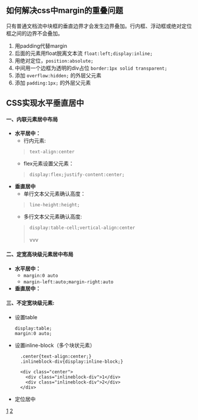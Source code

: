 ## 如何解决css中margin的重叠问题  
只有普通文档流中块框的垂直边界才会发生边界叠加。行内框、浮动框或绝对定位框之间的边界不会叠加。   
1. 用padding代替margin  
2. 后面的元素用float脱离文本流 `float:left;display:inline;`  
3. 用绝对定位，`position:absolute;` 
4. 中间用一个边框为透明的div占位 `border:1px solid transparent;`
5. 添加 `overflow:hidden;` 的外层父元素  
6. 添加 `padding:1px;` 的外层父元素

## CSS实现水平垂直居中
#### 一、内联元素居中布局    
  - **水平居中：**   
    - 行内元素:  
    >`text-align:center`  
    - flex元素设置父元素： 
    >`display:flex;justify-content:center;`  
  - **垂直居中**   
    - 单行文本父元素确认高度：
    >`line-height:height;`  
    - 多行文本父元素确认高度: 
    >`display:table-cell;vertical-align:center`<br><br>vvv    
#### 二、定宽高块级元素居中布局
  - **水平居中：**   
    - `margin:0 auto`  
    - `margin-left:auto;margin-right:auto`  
  - **垂直居中：**
#### 三、不定宽块级元素:
  - 设置table
      ```
      display:table;
      margin:0 auto;
      ```  
  - 设置inline-block（多个块状元素）
    ```
      .center{text-align:center;}
      .inlineblock-div{display:inline-block;}

      <div class="center">
        <div class="inlineblock-div">1</div>
        <div class="inlineblock-div">2</div>
      </div>
    ```  
  - 定位居中 

  [1](https://juejin.im/entry/57ea0f78a22b9d006163ea8f) 
  [2](https://juejin.im/entry/55a8ce76e4b0c78cf60ac924)



